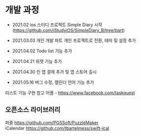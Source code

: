 # 개발 과정

- 2021.02 
    ios 스터디 프로젝트 Simple Diary 시작 (https://github.com/iStudyiOS/SimpleDiary_B/tree/bart)

- 2021.03.03 
    개인 개발 파트 개인 프로젝트로 전환, 테마 및 설정 추가

- 2021.04.02 
    Todo list 기능 추가

- 2021.04.21 
    위젯 기능 추가
   
- 2021.04.30 
    인 앱 결제 추가 및 앱 스토어 출시
    
- 2021.05.16
    버그 수정, 캘린더 언어 기능 추가

리스트 기능 구현 참고 어플 - https://www.facebook.com/taskquest

## 오픈소스 라이브러리 </br>
 퍼즐 https://github.com/PGSSoft/PuzzleMaker </br>
 iCalendar https://github.com/tbartelmess/swift-ical

